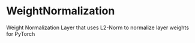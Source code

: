 # WeightNormalization
Weight Normalization Layer that uses L2-Norm to normalize layer weights for PyTorch
